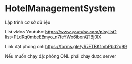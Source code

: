 # HotelManagementSystem

Lập trình cơ sở dữ liệu

List video Youtube: https://www.youtube.com/playlist?list=PLdRq0mbeEBmyo_n7feYWo6ibonQTBj0lX

Link đặt phòng onl: https://forms.gle/yR7ETBK1mbPbd2g99

Nếu muốn chạy đặt phòng ONL phải chạy được server
